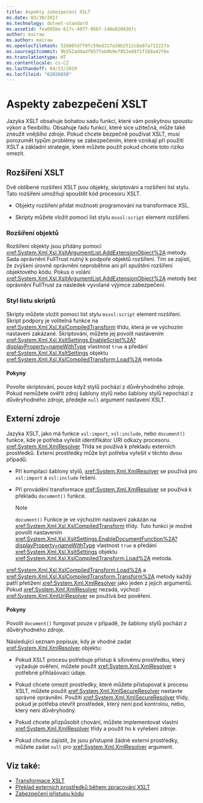 ```yaml
---
title: Aspekty zabezpečení XSLT
ms.date: 03/30/2017
ms.technology: dotnet-standard
ms.assetid: fea695be-617c-4977-9567-140e820436fc
author: mairaw
ms.author: mairaw
ms.openlocfilehash: 526805dff9fc59ed317a38b2512c8a97a711227a
ms.sourcegitcommit: 9b552addadfb57fab0b9e7852ed4f1f1b8a42f8e
ms.translationtype: HT
ms.contentlocale: cs-CZ
ms.lasthandoff: 04/23/2019
ms.locfileid: "62026658"
---
```

# <a name="xslt-security-considerations"></a>Aspekty zabezpečení XSLT
Jazyka XSLT obsahuje bohatou sadu funkcí, které vám poskytnou spoustu výkon a flexibilitu. Obsahuje řadu funkcí, které sice užitečná, může také zneužít vnějšího zdroje. Pokud chcete bezpečně používat XSLT, musí porozumět typům problémy se zabezpečením, které vznikají při použití XSLT a základní strategie, které můžete použít pokud chcete toto riziko omezit.  
  
## <a name="xslt-extensions"></a>Rozšíření XSLT  
 Dvě oblíbené rozšíření XSLT jsou objekty, skriptování a rozšíření list stylu. Tato rozšíření umožňují spouštět kód procesoru XSLT.  
  
- Objekty rozšíření přidat možnosti programování na transformace XSL.  
  
- Skripty můžete vložit pomocí list stylu `msxsl:script` element rozšíření.  
  
### <a name="extension-objects"></a>Rozšíření objektů  
 Rozšíření objekty jsou přidány pomocí <xref:System.Xml.Xsl.XsltArgumentList.AddExtensionObject%2A> metody. Sada oprávnění FullTrust nutný k podpoře objektů rozšíření. Tím se zajistí, že zvýšení úrovně oprávnění neproběhne ani při spuštění rozšíření objektového kódu. Pokus o volání <xref:System.Xml.Xsl.XsltArgumentList.AddExtensionObject%2A> metody bez oprávnění FullTrust za následek vyvolané výjimce zabezpečení.  
  
### <a name="style-sheet-scripts"></a>Styl listu skriptů  
 Skripty můžete vložit pomocí list stylu `msxsl:script` element rozšíření. Skript podpory je volitelná funkce na <xref:System.Xml.Xsl.XslCompiledTransform> třídu, která je ve výchozím nastavení zakázané. Skriptování, můžete jej povolit nastavením <xref:System.Xml.Xsl.XsltSettings.EnableScript%2A?displayProperty=nameWithType> vlastnost `true` a předání <xref:System.Xml.Xsl.XsltSettings> objektu <xref:System.Xml.Xsl.XslCompiledTransform.Load%2A> metoda.  
  
#### <a name="guidelines"></a>Pokyny  
 Povolte skriptování, pouze když stylů pochází z důvěryhodného zdroje. Pokud nemůžete ověřit zdroj šablony stylů nebo šablony stylů nepochází z důvěryhodného zdroje, předejte `null` argument nastavení XSLT.  
  
## <a name="external-resources"></a>Externí zdroje  
 Jazyka XSLT, jako má funkce `xsl:import`, `xsl:include`, nebo `document()` funkce, kde je potřeba vyřešit identifikátor URI odkazy procesoru. <xref:System.Xml.XmlResolver> Třída se používá k překladu externích prostředků. Externí prostředky může být potřeba vyřešit v těchto dvou případů:  
  
- Při kompilaci šablony stylů, <xref:System.Xml.XmlResolver> se používá pro `xsl:import` a `xsl:include` řešení.  
  
- Při provádění transformace <xref:System.Xml.XmlResolver> se používá k překladu `document()` funkce.  
  
    > [!NOTE]
    >  `document()` Funkce je ve výchozím nastavení zakázán na <xref:System.Xml.Xsl.XslCompiledTransform> třídy. Tuto funkci je možné povolit nastavením <xref:System.Xml.Xsl.XsltSettings.EnableDocumentFunction%2A?displayProperty=nameWithType> vlastnost `true` a předání <xref:System.Xml.Xsl.XsltSettings> objektu <xref:System.Xml.Xsl.XslCompiledTransform.Load%2A> metoda.  
  
 <xref:System.Xml.Xsl.XslCompiledTransform.Load%2A> a <xref:System.Xml.Xsl.XslCompiledTransform.Transform%2A> metody každý patří přetížení <xref:System.Xml.XmlResolver> jako jeden z jejích argumentů. Pokud <xref:System.Xml.XmlResolver> nezadá, výchozí <xref:System.Xml.XmlUrlResolver> se používá bez pověření.  
  
#### <a name="guidelines"></a>Pokyny  
 Povolit `document()` fungovat pouze v případě, že šablony stylů pochází z důvěryhodného zdroje.  
  
 Následující seznam popisuje, kdy je vhodné zadat <xref:System.Xml.XmlResolver> objektu:  
  
- Pokud XSLT procesu potřebuje přístup k síťovému prostředku, který vyžaduje ověření, můžete použít <xref:System.Xml.XmlResolver> s potřebné přihlašovací údaje.  
  
- Pokud chcete omezit prostředky, které můžete přistupovat k procesu XSLT, můžete použít <xref:System.Xml.XmlSecureResolver> nastavte správné oprávnění. Použití <xref:System.Xml.XmlSecureResolver> třídy, pokud je potřeba otevřít prostředek, který není pod kontrolou, nebo, který není důvěryhodný.  
  
- Pokud chcete přizpůsobit chování, můžete implementovat vlastní <xref:System.Xml.XmlResolver> třídy a použít ho k vyřešení zdroje.  
  
- Pokud chcete zajistit, že jsou přístupné žádné externí prostředky, můžete zadat `null` pro <xref:System.Xml.XmlResolver> argument.  
  
## <a name="see-also"></a>Viz také:

- [Transformace XSLT](../../../../docs/standard/data/xml/xslt-transformations.md)
- [Překlad externích prostředků během zpracování XSLT](../../../../docs/standard/data/xml/resolving-external-resources-during-xslt-processing.md)
- [Zabezpečení přístupu kódu](../../../../docs/framework/misc/code-access-security.md)
